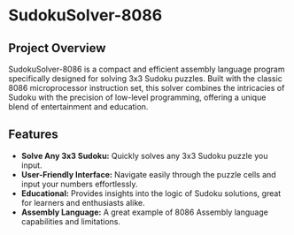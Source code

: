 # SudokuSolver-8086

## Project Overview
SudokuSolver-8086 is a compact and efficient assembly language program specifically designed for solving 3x3 Sudoku puzzles. Built with the classic 8086 microprocessor instruction set, this solver combines the intricacies of Sudoku with the precision of low-level programming, offering a unique blend of entertainment and education.

## Features
- **Solve Any 3x3 Sudoku:** Quickly solves any 3x3 Sudoku puzzle you input.
- **User-Friendly Interface:** Navigate easily through the puzzle cells and input your numbers effortlessly.
- **Educational:** Provides insights into the logic of Sudoku solutions, great for learners and enthusiasts alike.
- **Assembly Language:** A great example of 8086 Assembly language capabilities and limitations.




